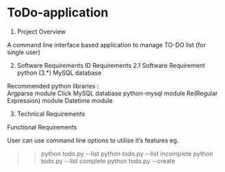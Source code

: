 # ToDo-application
1. Project Overview


A command line interface based application to manage TO-DO list (for single user)


2. Software Requirements 
ID
Requirements
2.1
Software Requirement
python (3.*)
MySQL database 

Recommended python libraries :   
Argparse module 
Click 
MySQL database 
python-mysql module
Re(Regular Expression) module
Datetime module

3. Technical Requirements

 Functional Requirements


User can use command line options to utilise it’s features
eg. 
>> python todo.py --list
>> python todo.py --list incomplete
>> python todo.py --list complete
>> python todo.py --create <title>
>> python todo.py --edit-title <task-id> <updated-title>
>> python todo.py --edit-status <task-id> <updated-status> 
>> python todo.py --delete <task-id>
Fields for task - id(auto increment), title, created_at, completed_at, status(default: incomplete) 
Use MySQL database to store tasks data
Feature - Create new task (Disallow task creation with duplicate “title”)
Feature - Edit existing task (update title, mark as complete)
Feature - List all tasks with date as optional filter
Feature - Delete task(s)
Feature - Text search by task title






